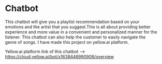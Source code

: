 # Chatbot
This chatbot will give you a playlist recommendation based on your emotions and the artist that you suggest.This is all about providing better experience and more value in a convenient and personalized manner for the listener.
This chatbot can also help the customer to easily navigate the genre of songs.
I have made this project on yellow.ai platform.

Yellow.ai platform link of this chatbot --> https://cloud.yellow.ai/bot/x1638446990908/overview


